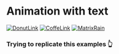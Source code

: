 # Animation with text
[![DonutLink](https://media.tenor.com/RlEQW27o7dAAAAAC/donut-code.gif)]()
[![CoffeLink](https://media.tenor.com/Mtt_u2FtYBkAAAAC/coffee-code.gif)]()
[![MatrixRain](https://media.tenor.com/ShphQRiwlEgAAAAC/matrix-code.gif)]()

### Trying to replicate this examples 👆